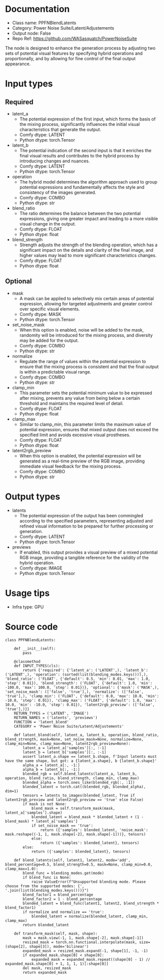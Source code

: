 # Documentation
- Class name: PPFNBlendLatents
- Category: Power Noise Suite/Latent/Adjustements
- Output node: False
- Repo Ref: https://github.com/WASasquatch/PowerNoiseSuite

The node is designed to enhance the generation process by adjusting two sets of potential visual features by specifying hybrid operations and proportionally, and by allowing for fine control of the final output appearance.

# Input types
## Required
- latent_a
    - The potential expression of the first input, which forms the basis of the mixing process, significantly influences the initial visual characteristics that generate the output.
    - Comfy dtype: LATENT
    - Python dtype: torch.Tensor
- latent_b
    - The potential indication of the second input is that it enriches the final visual results and contributes to the hybrid process by introducing changes and nuances.
    - Comfy dtype: LATENT
    - Python dtype: torch.Tensor
- operation
    - The hybrid model determines the algorithm approach used to group potential expressions and fundamentally affects the style and consistency of the images generated.
    - Comfy dtype: COMBO
    - Python dtype: str
- blend_ratio
    - The ratio determines the balance between the two potential expressions, giving one greater impact and leading to a more visible visual change in the output.
    - Comfy dtype: FLOAT
    - Python dtype: float
- blend_strength
    - Strength adjusts the strength of the blending operation, which has a significant impact on the details and clarity of the final image, and higher values may lead to more significant characteristics changes.
    - Comfy dtype: FLOAT
    - Python dtype: float
## Optional
- mask
    - A mask can be applied to selectively mix certain areas of potential expression, allowing for targeted adjustments and greater control over specific visual elements.
    - Comfy dtype: MASK
    - Python dtype: torch.Tensor
- set_noise_mask
    - When this option is enabled, noise will be added to the mask, randomity will be introduced for the mixing process, and diversity may be added for the output.
    - Comfy dtype: COMBO
    - Python dtype: str
- normalize
    - Regulate the range of values within the potential expression to ensure that the mixing process is consistent and that the final output is within a predictable visual range.
    - Comfy dtype: COMBO
    - Python dtype: str
- clamp_min
    - This parameter sets the potential minimum value to be expressed after mixing, prevents any value from being below a certain threshold and maintains the required level of detail.
    - Comfy dtype: FLOAT
    - Python dtype: float
- clamp_max
    - Similar to clamp_min, this parameter limits the maximum value of potential expression, ensures that mixed output does not exceed the specified limit and avoids excessive visual prostheses.
    - Comfy dtype: FLOAT
    - Python dtype: float
- latent2rgb_preview
    - When this option is enabled, the potential expression will be generated as a real-time preview of the RGB image, providing immediate visual feedback for the mixing process.
    - Comfy dtype: COMBO
    - Python dtype: str

# Output types
- latents
    - The potential expression of the output has been commingled according to the specified parameters, representing adjusted and refined visual information to be prepared for further processing or generation.
    - Comfy dtype: LATENT
    - Python dtype: torch.Tensor
- previews
    - If enabled, this output provides a visual preview of a mixed potential RGB image, providing a tangible reference for the validity of the hybrid operation.
    - Comfy dtype: IMAGE
    - Python dtype: torch.Tensor

# Usage tips
- Infra type: GPU

# Source code
```
class PPFNBlendLatents:

    def __init__(self):
        pass

    @classmethod
    def INPUT_TYPES(cls):
        return {'required': {'latent_a': ('LATENT',), 'latent_b': ('LATENT',), 'operation': (sorted(list(blending_modes.keys())),), 'blend_ratio': ('FLOAT', {'default': 0.5, 'min': 0.01, 'max': 1.0, 'step': 0.01}), 'blend_strength': ('FLOAT', {'default': 1.0, 'min': -100.0, 'max': 100.0, 'step': 0.01})}, 'optional': {'mask': ('MASK',), 'set_noise_mask': (['false', 'true'],), 'normalize': (['false', 'true'],), 'clamp_min': ('FLOAT', {'default': 0.0, 'max': 10.0, 'min': -10.0, 'step': 0.01}), 'clamp_max': ('FLOAT', {'default': 1.0, 'max': 10.0, 'min': -10.0, 'step': 0.01}), 'latent2rgb_preview': (['false', 'true'],)}}
    RETURN_TYPES = ('LATENT', 'IMAGE')
    RETURN_NAMES = ('latents', 'previews')
    FUNCTION = 'latent_blend'
    CATEGORY = 'Power Noise Suite/Latent/Adjustements'

    def latent_blend(self, latent_a, latent_b, operation, blend_ratio, blend_strength, mask=None, set_noise_mask=None, normalize=None, clamp_min=None, clamp_max=None, latent2rgb_preview=None):
        latent_a = latent_a['samples'][:, :-1]
        latent_b = latent_b['samples'][:, :-1]
        assert latent_a.shape == latent_b.shape, f'Input latents must have the same shape, but got: a {latent_a.shape}, b {latent_b.shape}'
        alpha_a = latent_a[:, -1:]
        alpha_b = latent_b[:, -1:]
        blended_rgb = self.blend_latents(latent_a, latent_b, operation, blend_ratio, blend_strength, clamp_min, clamp_max)
        blended_alpha = torch.ones_like(blended_rgb[:, :1])
        blended_latent = torch.cat((blended_rgb, blended_alpha), dim=1)
        tensors = latents_to_images(blended_latent, True if latent2rgb_preview and latent2rgb_preview == 'true' else False)
        if mask is not None:
            blend_mask = self.transform_mask(mask, latent_a['samples'].shape)
            blended_latent = blend_mask * blended_latent + (1 - blend_mask) * latent_a['samples']
            if set_noise_mask == 'true':
                return ({'samples': blended_latent, 'noise_mask': mask.reshape((-1, 1, mask.shape[-2], mask.shape[-1]))}, tensors)
            else:
                return ({'samples': blended_latent}, tensors)
        else:
            return ({'samples': blended_latent}, tensors)

    def blend_latents(self, latent1, latent2, mode='add', blend_percentage=0.5, blend_strength=0.5, mask=None, clamp_min=0.0, clamp_max=1.0):
        blend_func = blending_modes.get(mode)
        if blend_func is None:
            raise ValueError(f"Unsupported blending mode. Please choose from the supported modes: {', '.join(list(blending_modes.keys()))}")
        blend_factor1 = blend_percentage
        blend_factor2 = 1 - blend_percentage
        blended_latent = blend_func(latent1, latent2, blend_strength * blend_factor1)
        if normalize and normalize == 'true':
            blended_latent = normalize(blended_latent, clamp_min, clamp_max)
        return blended_latent

    def transform_mask(self, mask, shape):
        mask = mask.view(-1, 1, mask.shape[-2], mask.shape[-1])
        resized_mask = torch.nn.functional.interpolate(mask, size=(shape[2], shape[3]), mode='bilinear')
        expanded_mask = resized_mask.expand(-1, shape[1], -1, -1)
        if expanded_mask.shape[0] < shape[0]:
            expanded_mask = expanded_mask.repeat((shape[0] - 1) // expanded_mask.shape[0] + 1, 1, 1, 1)[:shape[0]]
        del mask, resized_mask
        return expanded_mask
```